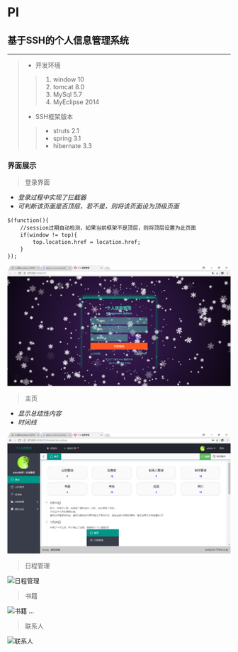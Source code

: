 # PI
## 基于SSH的个人信息管理系统
---
> * 开发环境
> > 1. window 10
> > 2. tomcat 8.0
> > 3. MySql 5.7
> > 4. MyEclipse 2014
> * SSH框架版本
> > * struts 2.1
> > * spring 3.1
> > * hibernate 3.3

### 界面展示
> 登录界面
* *登录过程中实现了拦截器*
* *可判断该页面是否顶层，若不是，则将该页面设为顶级页面*
```
$(function(){
	//session过期自动检测，如果当前框架不是顶层，则将顶层设置为此页面
	if(window != top){
		top.location.href = location.href;
	}
});
```

![登陆界面](WebRoot/system/images/main/denglu.png)
> 主页
* *显示总结性内容*
* *时间线*

![主页](WebRoot/system/images/main/zhuye.png)
> 日程管理

![日程管理](WebRoot/system/images/main/richengguanli.gif)
> 书籍

![书籍](WebRoot/system/images/main/shuji.gif)
...
> 联系人

![联系人](WebRoot/system/images/main/lianxiren.gif)
